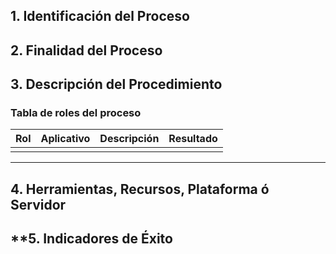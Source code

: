 ## **1. Identificación del Proceso**


## **2. Finalidad del Proceso**


## **3. Descripción del Procedimiento**


### **Tabla de roles del proceso**

| **Rol** | **Aplicativo** | **Descripción** | **Resultado** |
| ------- | -------------- | --------------- | ------------- |
|         |                |                 |               |


---

## **4. Herramientas, Recursos, Plataforma ó Servidor**



## **5. Indicadores de Éxito
